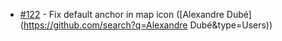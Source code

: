  * [#122](https://github.com/mapgears/ol3-google-maps/pull/122) - Fix default anchor in map icon ([Alexandre Dubé](https://github.com/search?q=Alexandre Dubé&type=Users))
